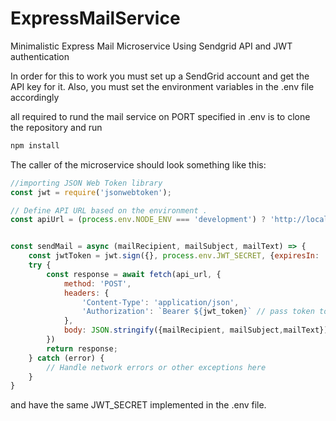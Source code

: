 # ExpressMailService
Minimalistic Express Mail Microservice Using Sendgrid API and JWT authentication

In order for this to work you must set up a SendGrid account and get the API key for it.
Also, you must set the environment variables in the .env file accordingly

all required to rund the mail service on PORT specified in .env is to clone the repository and run
```javascript
npm install
```


The caller of the microservice should look something like this:
```javascript
//importing JSON Web Token library
const jwt = require('jsonwebtoken');

// Define API URL based on the environment .
const apiUrl = (process.env.NODE_ENV === 'development') ? 'http://localhost:5002/sendmail' : 'https://YOURDOMAINGOESHERE/sendmail';


const sendMail = async (mailRecipient, mailSubject, mailText) => {
    const jwtToken = jwt.sign({}, process.env.JWT_SECRET, {expiresIn: '1h'});
    try {
        const response = await fetch(api_url, {
            method: 'POST',
            headers: {
                'Content-Type': 'application/json',
                'Authorization': `Bearer ${jwt_token}` // pass token to mail service
            },
            body: JSON.stringify({mailRecipient, mailSubject,mailText})
        })
        return response;
    } catch (error) {
        // Handle network errors or other exceptions here        
    }
}
```
and have the same JWT_SECRET implemented in the .env file.




